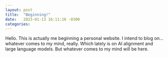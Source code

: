 ```yaml
---
layout: post
title:  "Beginning!"
date:   2023-01-13 16:11:16 -0300
categories:
---
```


Hello. This is actually me beginning a personal website. I intend to blog on... whatever comes to my mind, really. Which lately is on AI alignment
and large language models. But whatever comes to my mind will be here.
